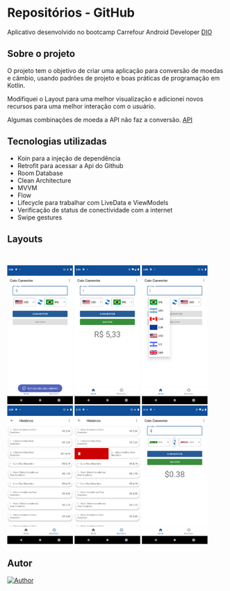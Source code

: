 # Repositórios - GitHub

Aplicativo desenvolvido no bootcamp Carrefour Android Developer [DIO](https://digitalinnovation.one/) 

## Sobre o projeto

O projeto tem o objetivo de criar uma aplicação para conversão de moedas e câmbio, usando padrões de projeto e
boas práticas de programação em Kotlin.

Modifiquei o Layout para uma melhor visualização e adicionei novos recursos para uma melhor interação com o usuário.

Algumas combinações de moeda a API não faz a conversão.
[API](https://docs.awesomeapi.com.br/api-de-moedas)


## Tecnologias utilizadas
- Koin para a injeção de dependência </br>
- Retrofit para acessar a Api do Github </br>
- Room Database</br>
- Clean Architecture </br>
- MVVM </br>
- Flow</br>
- Lifecycle para trabalhar com LiveData e ViewModels</br>
- Verificação de status de conectividade com a internet </br>
- Swipe gestures</br>

    
## Layouts
<br>
  <p align="left">

<img alt="no tasks"
            src="https://github.com/waldircavalcanti/coin-converter-carrefour/blob/main/Screenshot_1.png" width="30%"
            title="no tasks">
  <img alt="create task"
            src="https://github.com/waldircavalcanti/coin-converter-carrefour/blob/main/Screenshot_2.png" width="30%"
            title="create task">
  <img alt="all tasks"
            src="https://github.com/waldircavalcanti/coin-converter-carrefour/blob/main/Screenshot_3.png" width="30%"
            title="all tasks">
    <img alt="all tasks"
            src="https://github.com/waldircavalcanti/coin-converter-carrefour/blob/main/Screenshot_4.png" width="30%"
            title="all tasks">
  <img alt="all tasks"
            src="https://github.com/waldircavalcanti/coin-converter-carrefour/blob/main/Screenshot_5.png" width="30%"
            title="all tasks">
  <img alt="all tasks"
            src="https://github.com/waldircavalcanti/coin-converter-carrefour/blob/main/Screenshot_6.png" width="30%"
            title="all tasks">

        











## Autor
[![Author](https://img.shields.io/static/v1?label=@author&message=Waldir%20Cavalcanti&color=important)](https://github.com/waldircavalcanti)
